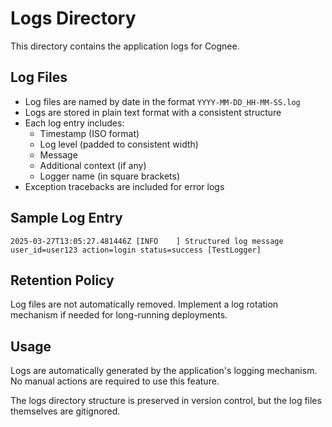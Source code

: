 # Logs Directory

This directory contains the application logs for Cognee.

## Log Files

- Log files are named by date in the format `YYYY-MM-DD_HH-MM-SS.log`
- Logs are stored in plain text format with a consistent structure
- Each log entry includes:
  - Timestamp (ISO format)
  - Log level (padded to consistent width)
  - Message
  - Additional context (if any)
  - Logger name (in square brackets)
- Exception tracebacks are included for error logs

## Sample Log Entry

```
2025-03-27T13:05:27.481446Z [INFO    ] Structured log message user_id=user123 action=login status=success [TestLogger]
```

## Retention Policy

Log files are not automatically removed. Implement a log rotation mechanism if needed for long-running deployments.

## Usage

Logs are automatically generated by the application's logging mechanism. No manual actions are required to use this feature.

The logs directory structure is preserved in version control, but the log files themselves are gitignored.
